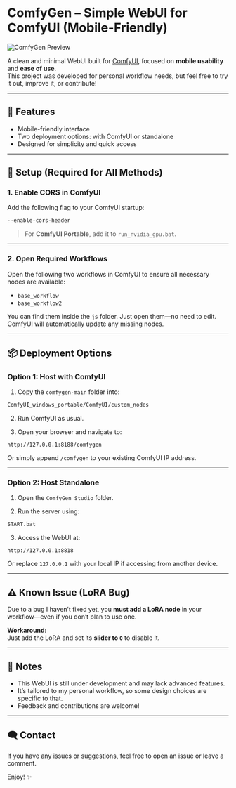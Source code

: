 # ComfyGen – Simple WebUI for ComfyUI (Mobile-Friendly)

![ComfyGen Preview](assets/screenshot.png)

A clean and minimal WebUI built for [ComfyUI](https://github.com/comfyanonymous/ComfyUI), focused on **mobile usability** and **ease of use**.  
This project was developed for personal workflow needs, but feel free to try it out, improve it, or contribute!

---

## 🚀 Features

- Mobile-friendly interface
- Two deployment options: with ComfyUI or standalone
- Designed for simplicity and quick access

---

## 🔧 Setup (Required for All Methods)

### 1. Enable CORS in ComfyUI

Add the following flag to your ComfyUI startup:

```bash
--enable-cors-header
```

> For **ComfyUI Portable**, add it to `run_nvidia_gpu.bat`.

---

### 2. Open Required Workflows

Open the following two workflows in ComfyUI to ensure all necessary nodes are available:

- `base_workflow`
- `base_workflow2`

You can find them inside the `js` folder. Just open them—no need to edit. ComfyUI will automatically update any missing nodes.

---

## 📦 Deployment Options

### Option 1: Host with ComfyUI

1. Copy the `comfygen-main` folder into:

```bash
ComfyUI_windows_portable/ComfyUI/custom_nodes
```

2. Run ComfyUI as usual.

3. Open your browser and navigate to:

```
http://127.0.0.1:8188/comfygen
```

Or simply append `/comfygen` to your existing ComfyUI IP address.

---

### Option 2: Host Standalone

1. Open the `ComfyGen Studio` folder.

2. Run the server using:

```bash
START.bat
```

3. Access the WebUI at:

```
http://127.0.0.1:8818
```

Or replace `127.0.0.1` with your local IP if accessing from another device.

---

## ⚠️ Known Issue (LoRA Bug)

Due to a bug I haven’t fixed yet, you **must add a LoRA node** in your workflow—even if you don’t plan to use one.

**Workaround:**  
Just add the LoRA and set its **slider to `0`** to disable it.

---

## 🙏 Notes

- This WebUI is still under development and may lack advanced features.
- It’s tailored to my personal workflow, so some design choices are specific to that.
- Feedback and contributions are welcome!

---

## 🗨️ Contact

If you have any issues or suggestions, feel free to open an issue or leave a comment.

Enjoy! ✨